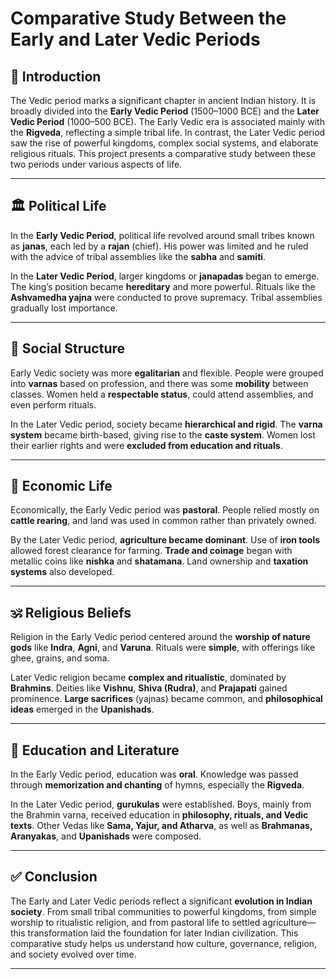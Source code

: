 
# **Comparative Study Between the Early and Later Vedic Periods**

## **📘 Introduction**

The Vedic period marks a significant chapter in ancient Indian history. It is broadly divided into the **Early Vedic Period** (1500–1000 BCE) and the **Later Vedic Period** (1000–500 BCE). The Early Vedic era is associated mainly with the **Rigveda**, reflecting a simple tribal life. In contrast, the Later Vedic period saw the rise of powerful kingdoms, complex social systems, and elaborate religious rituals. This project presents a comparative study between these two periods under various aspects of life.

---

## **🏛️ Political Life**

In the **Early Vedic Period**, political life revolved around small tribes known as **janas**, each led by a **rajan** (chief). His power was limited and he ruled with the advice of tribal assemblies like the **sabha** and **samiti**.

In the **Later Vedic Period**, larger kingdoms or **janapadas** began to emerge. The king’s position became **hereditary** and more powerful. Rituals like the **Ashvamedha yajna** were conducted to prove supremacy. Tribal assemblies gradually lost importance.

---

## **👥 Social Structure**

Early Vedic society was more **egalitarian** and flexible. People were grouped into **varnas** based on profession, and there was some **mobility** between classes. Women held a **respectable status**, could attend assemblies, and even perform rituals.

In the Later Vedic period, society became **hierarchical and rigid**. The **varna system** became birth-based, giving rise to the **caste system**. Women lost their earlier rights and were **excluded from education and rituals**.

---

## **🌾 Economic Life**

Economically, the Early Vedic period was **pastoral**. People relied mostly on **cattle rearing**, and land was used in common rather than privately owned.

By the Later Vedic period, **agriculture became dominant**. Use of **iron tools** allowed forest clearance for farming. **Trade and coinage** began with metallic coins like **nishka** and **shatamana**. Land ownership and **taxation systems** also developed.

---

## **🕉️ Religious Beliefs**

Religion in the Early Vedic period centered around the **worship of nature gods** like **Indra**, **Agni**, and **Varuna**. Rituals were **simple**, with offerings like ghee, grains, and soma.

Later Vedic religion became **complex and ritualistic**, dominated by **Brahmins**. Deities like **Vishnu**, **Shiva (Rudra)**, and **Prajapati** gained prominence. **Large sacrifices** (yajnas) became common, and **philosophical ideas** emerged in the **Upanishads**.

---

## **📖 Education and Literature**

In the Early Vedic period, education was **oral**. Knowledge was passed through **memorization and chanting** of hymns, especially the **Rigveda**.

In the Later Vedic period, **gurukulas** were established. Boys, mainly from the Brahmin varna, received education in **philosophy, rituals, and Vedic texts**. Other Vedas like **Sama, Yajur, and Atharva**, as well as **Brahmanas, Aranyakas**, and **Upanishads** were composed.

---

## **✅ Conclusion**

The Early and Later Vedic periods reflect a significant **evolution in Indian society**. From small tribal communities to powerful kingdoms, from simple worship to ritualistic religion, and from pastoral life to settled agriculture—this transformation laid the foundation for later Indian civilization. This comparative study helps us understand how culture, governance, religion, and society evolved over time.

---
